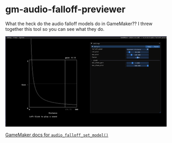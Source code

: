 # gm-audio-falloff-previewer
 
What the heck do the audio falloff models do in GameMaker?? I threw together this tool so you can see what they do.

![image of the tool](preview.png)

[GameMaker docs for `audio_falloff_set_model()`](https://manual.gamemaker.io/monthly/en/#t=GameMaker_Language%2FGML_Reference%2FAsset_Management%2FAudio%2Faudio_falloff_set_model.htm)
